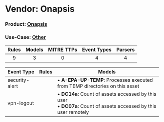 Vendor: Onapsis
===============
### Product: [Onapsis](../ds_onapsis_onapsis.md)
### Use-Case: [Other](../../../../UseCases/uc_other.md)

| Rules | Models | MITRE TTPs | Event Types | Parsers |
|:-----:|:------:|:----------:|:-----------:|:-------:|
|   9   |   3    |     0      |      4      |    4    |

| Event Type     | Rules | Models                                                                                                                    |
| -------------- | ----- | ------------------------------------------------------------------------------------------------------------------------- |
| security-alert |       |  • <b>A-EPA-UP-TEMP</b>: Processes executed from TEMP directories on this asset                                           |
| vpn-logout     |       |  • <b>DC14a</b>: Count of assets accessed by this user<br> • <b>DC07a</b>: Count of assets accessed by this user remotely |